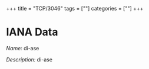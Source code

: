 +++
title = "TCP/3046"
tags = [""]
categories = [""]
+++

# IANA Data

_Name:_ di-ase

_Description:_ di-ase

